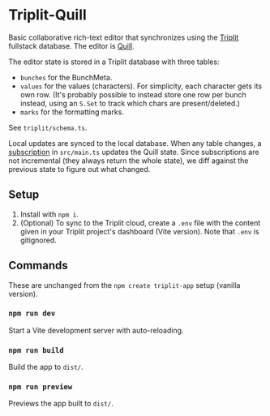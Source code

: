 # Triplit-Quill

Basic collaborative rich-text editor that synchronizes using the [Triplit](https://www.triplit.dev/) fullstack database. The editor is [Quill](https://quilljs.com/).

The editor state is stored in a Triplit database with three tables:

- `bunches` for the BunchMeta.
- `values` for the values (characters). For simplicity, each character gets its own row. (It's probably possible to instead store one row per bunch instead, using an `S.Set` to track which chars are present/deleted.)
- `marks` for the formatting marks.

See `triplit/schema.ts`.

Local updates are synced to the local database. When any table changes, a [subscription](https://www.triplit.dev/docs/fetching-data/subscriptions) in `src/main.ts` updates the Quill state. Since subscriptions are not incremental (they always return the whole state), we diff against the previous state to figure out what changed.

## Setup

1. Install with `npm i`.
2. (Optional) To sync to the Triplit cloud, create a `.env` file with the content given in your Triplit project's dashboard (Vite version). Note that `.env` is gitignored.

## Commands

These are unchanged from the `npm create triplit-app` setup (vanilla version).

### `npm run dev`

Start a Vite development server with auto-reloading.

### `npm run build`

Build the app to `dist/`.

### `npm run preview`

Previews the app built to `dist/`.
